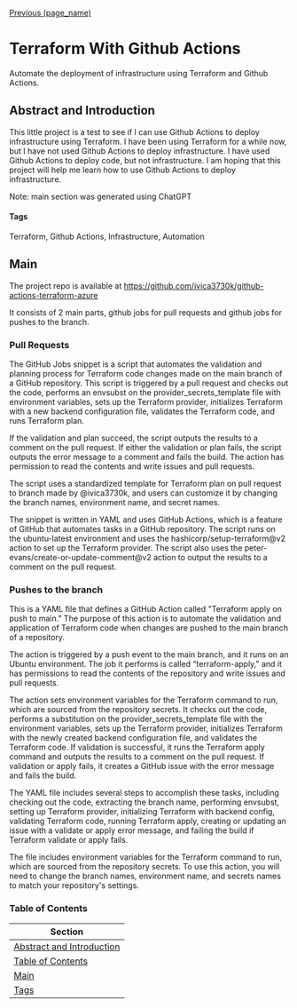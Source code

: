 [Previous (page_name)](../README.md)

# Terraform With Github Actions
Automate the deployment of infrastructure using Terraform and Github Actions.

<!-- Short description of the project and what it is. -->
## Abstract and Introduction
This little project is a test to see if I can use Github Actions to deploy infrastructure using Terraform. I have been using Terraform for a while now, but I have not used Github Actions to deploy infrastructure. I have used Github Actions to deploy code, but not infrastructure. I am hoping that this project will help me learn how to use Github Actions to deploy infrastructure.

Note: main section was generated using ChatGPT

<!-- Tags are used to categorize projects. For example, if this project is a 2M Ham Radio Amplifier, then the tags could be "Ham Radio", "Radio Engineering" -->
#### Tags
Terraform, Github Actions, Infrastructure, Automation
## Main
<!-- The main section is where the main content of the project goes. -->
The project repo is available at https://github.com/ivica3730k/github-actions-terraform-azure

It consists of 2 main parts, github jobs for pull requests and github jobs for pushes to the branch.

### Pull Requests

The GitHub Jobs snippet is a script that automates the validation and planning process for Terraform code changes made on the main branch of a GitHub repository. This script is triggered by a pull request and checks out the code, performs an envsubst on the provider_secrets_template file with environment variables, sets up the Terraform provider, initializes Terraform with a new backend configuration file, validates the Terraform code, and runs Terraform plan.

If the validation and plan succeed, the script outputs the results to a comment on the pull request. If either the validation or plan fails, the script outputs the error message to a comment and fails the build. The action has permission to read the contents and write issues and pull requests.

The script uses a standardized template for Terraform plan on pull request to branch made by @ivica3730k, and users can customize it by changing the branch names, environment name, and secret names.

The snippet is written in YAML and uses GitHub Actions, which is a feature of GitHub that automates tasks in a GitHub repository. The script runs on the ubuntu-latest environment and uses the hashicorp/setup-terraform@v2 action to set up the Terraform provider. The script also uses the peter-evans/create-or-update-comment@v2 action to output the results to a comment on the pull request.

### Pushes to the branch

This is a YAML file that defines a GitHub Action called "Terraform apply on push to main." The purpose of this action is to automate the validation and application of Terraform code when changes are pushed to the main branch of a repository.

The action is triggered by a push event to the main branch, and it runs on an Ubuntu environment. The job it performs is called "terraform-apply," and it has permissions to read the contents of the repository and write issues and pull requests.

The action sets environment variables for the Terraform command to run, which are sourced from the repository secrets. It checks out the code, performs a substitution on the provider_secrets_template file with the environment variables, sets up the Terraform provider, initializes Terraform with the newly created backend configuration file, and validates the Terraform code. If validation is successful, it runs the Terraform apply command and outputs the results to a comment on the pull request. If validation or apply fails, it creates a GitHub issue with the error message and fails the build.

The YAML file includes several steps to accomplish these tasks, including checking out the code, extracting the branch name, performing envsubst, setting up Terraform provider, initializing Terraform with backend config, validating Terraform code, running Terraform apply, creating or updating an issue with a validate or apply error message, and failing the build if Terraform validate or apply fails.

The file includes environment variables for the Terraform command to run, which are sourced from the repository secrets. To use this action, you will need to change the branch names, environment name, and secrets names to match your repository's settings.

### Table of Contents
| Section  |
| ---  |
| [Abstract and Introduction](#abstract-and-introduction) | 
| [Table of Contents](#table-of-contents) |
| [Main](#main) |
| [Tags](#tags) | 
